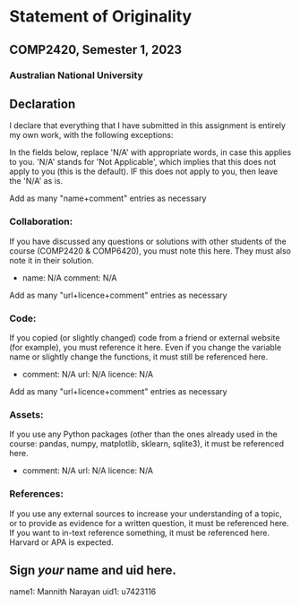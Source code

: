 # Statement of Originality
## COMP2420, Semester 1, 2023
### Australian National University

## Declaration
  I declare that everything that I have submitted in this assignment is entirely my own work, with the following exceptions:

In the fields below, replace 'N/A' with appropriate words, in case this applies
to you.  'N/A' stands for 'Not Applicable', which implies that this does not
apply to you (this is the default).  IF this does not apply to you, then leave the 'N/A' as is.

Add as many "name+comment" entries as necessary

### Collaboration:
If you have discussed any questions or solutions with other students of the course (COMP2420 & COMP6420), you must note this here. They must also note it in their solution.

  - name: N/A
    comment:
      N/A


Add as many "url+licence+comment" entries as necessary

### Code:
If you copied (or slightly changed) code from a friend or external website (for example), you must reference it here. Even if you change the variable name or slightly change the functions, it must still be referenced here.


  - comment: N/A
    url: N/A
    licence: N/A


Add as many "url+licence+comment" entries as necessary

### Assets:
If you use any Python packages (other than the ones already used in the course: pandas, numpy, matplotlib, sklearn, sqlite3), it must be referenced here. 


  - comment: N/A
    url: N/A
    licence: N/A


### References:
If you use any external sources to increase your understanding of a topic, or to provide as evidence for a written question, it must be referenced here. If you want to in-text reference something, it must be referenced here. Harvard or APA is expected.


## Sign *your* name and uid here.

name1:  Mannith Narayan
uid1: u7423116
